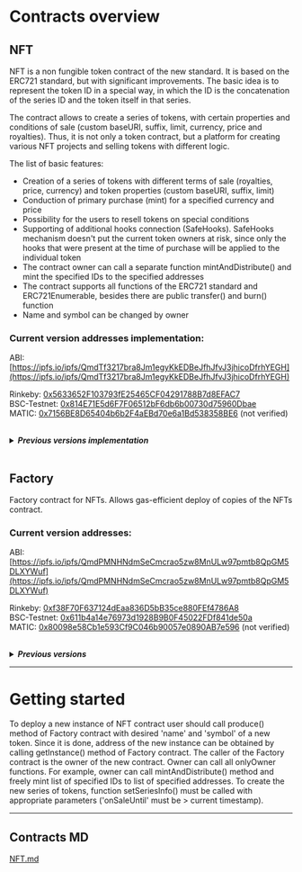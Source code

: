 <h1> Contracts overview </h1>
<h2> NFT </h2>

<p class="lead">

NFT is a non fungible token contract of the new standard. It is based on the ERC721 standard, but with significant improvements. 
The basic idea is to represent the token ID in a special way, in which the ID is the concatenation of the series ID and the token itself in that series. 

The contract allows to create a series of tokens, with certain properties and conditions of sale (custom baseURI, suffix, limit, currency, price and royalties). 
Thus, it is not only a token contract, but a platform for creating various NFT projects and selling tokens with different logic. 

The list of basic features:
- Creation of a series of tokens with different terms of sale (royalties, price, currency) and token properties (custom baseURI, suffix, limit)
- Conduction of primary purchase (mint) for a specified currency and price
- Possibility for the users to resell tokens on special conditions
- Supporting of additional hooks connection (SafeHooks). SafeHooks mechanism doesn't put the current token owners at risk, since only the hooks that were present at the time of purchase will be applied to the individual token
- The contract owner can call a separate function mintAndDistribute() and mint the specified IDs to the specified addresses 
- The contract supports all functions of the ERC721 standard and ERC721Enumerable, besides there are public transfer() and burn() function
- Name and symbol can be changed by owner

<h3> Current version addresses implementation: </h3>

ABI: [https://ipfs.io/ipfs/QmdTf3217bra8Jm1egyKkEDBeJfhJfvJ3jhicoDfrhYEGH](https://ipfs.io/ipfs/QmdTf3217bra8Jm1egyKkEDBeJfhJfvJ3jhicoDfrhYEGH)

Rinkeby: [0x5633652F103793fE25465CF04291788B7d8EFAC7](https://rinkeby.etherscan.io/address/0x5633652F103793fE25465CF04291788B7d8EFAC7#code)<br>
BSC-Testnet: [0x814E71E5d6F7F06512bF6db6b00730d75960Dbae](https://testnet.bscscan.com/address/0x814E71E5d6F7F06512bF6db6b00730d75960Dbae#code)<br>
MATIC: [0x7156BE8D65404b6b2F4aEBd70e6a1Bd538358BE6](https://polygonscan.com/address/0x7156BE8D65404b6b2F4aEBd70e6a1Bd538358BE6#code) (not verified)<br>

<br>
<details>
<summary><b><i>Previous versions implementation</i></b></summary>
------------------------------<br>

Rinkeby: [0x0b20A09f61D8d8755BFD8dD084eB3078Bed29514](https://rinkeby.etherscan.io/address/0x0b20A09f61D8d8755BFD8dD084eB3078Bed29514#code)<br>
BSC-Testnet: [0x699e94b92fa331dE1e702332a5fb6b565Eb0D49a](https://testnet.bscscan.com/address/0x699e94b92fa331dE1e702332a5fb6b565Eb0D49a#code)<br>
MATIC: [0x2EA8BF5091B081aFf7C26d0aB6Bbe386cc9666B7](https://polygonscan.com/address/0x2EA8BF5091B081aFf7C26d0aB6Bbe386cc9666B7#code) (not verified)<br>
------------------------------<br>

Rinkeby: [0xF0DeBed25eC8ef805280eE8d3e546EE827C6Bc87](https://rinkeby.etherscan.io/address/0xF0DeBed25eC8ef805280eE8d3e546EE827C6Bc87#code)<br>
BSC-Testnet: [0x59021Cb2448a3af840112eC2de878d8B7d4C1b4E](https://testnet.bscscan.com/address/0x59021Cb2448a3af840112eC2de878d8B7d4C1b4E#code)<br>
MATIC: [0x910F345AC291d22B1188338c9F4e4a91E9EA2A47](https://polygonscan.com/address/0x910F345AC291d22B1188338c9F4e4a91E9EA2A47#code) (not verified)<br>
------------------------------<br>

Rinkeby: [0x78613Cc32ecA27DEC6f42BC08990CDB06D6b4Df6](https://rinkeby.etherscan.io/address/0x78613Cc32ecA27DEC6f42BC08990CDB06D6b4Df6#code)<br>
Polygon: 0x159a0e4b698a21B7E50Ec5D06921d73dEFf89510 (not verified)<br>
------------------------------<br>
</details>

<br>
<h2> Factory </h2>
Factory contract for NFTs. Allows gas-efficient deploy of copies of the NFTs contract.

<h3> Current version addresses: </h3>

ABI: [https://ipfs.io/ipfs/QmdPMNHNdmSeCmcrao5zw8MnULw97pmtb8QpGM5DLXYWuf](https://ipfs.io/ipfs/QmdPMNHNdmSeCmcrao5zw8MnULw97pmtb8QpGM5DLXYWuf)

Rinkeby: [0xf38F70F637124dEaa836D5bB35ce880FEf4786A8](https://rinkeby.etherscan.io/address/0xf38F70F637124dEaa836D5bB35ce880FEf4786A8#code)<br>
BSC-Testnet: [0x611b4a14e76973d1928B9B0F45022FDf841de50a](https://testnet.bscscan.com/address/0x611b4a14e76973d1928B9B0F45022FDf841de50a#code)<br>
MATIC: [0x80098e58Cb1e593Cf9C046b90057e0890AB7e596](https://polygonscan.com/address/0x80098e58Cb1e593Cf9C046b90057e0890AB7e596#code) (not verified)<br>

<br>
<details>
<summary><b><i>Previous versions</i></b></summary>
------------------------------<br>

Rinkeby: [0x6619495634eA889c73FD51aD60276F104735AbDe](https://rinkeby.etherscan.io/address/0x6619495634eA889c73FD51aD60276F104735AbDe#code)<br>
BSC-Testnet: [0x730d471fC842a6D9822e444e9cce0EB253DCceDc](https://testnet.bscscan.com/address/0x730d471fC842a6D9822e444e9cce0EB253DCceDc#code)<br>
MATIC: [0xd4220E0BaB13520356e0A103C68d1896476dbC7C](https://polygonscan.com/address/0xd4220E0BaB13520356e0A103C68d1896476dbC7C#code) (not verified)<br>
------------------------------<br>

Rinkeby: [0x1411384E65547569657172F6d474Ecf21EE172dD](https://rinkeby.etherscan.io/address/0x1411384E65547569657172F6d474Ecf21EE172dD#code)<br>
BSC-Testnet: [0xe05B713E968246aE8B829df8FD5a088879594d6F](https://testnet.bscscan.com/address/0xe05B713E968246aE8B829df8FD5a088879594d6F#code)<br>
MATIC: [0x427CD51e32DE879B0b4c220396A2ea7172dD7ec2](https://polygonscan.com/address/0x427CD51e32DE879B0b4c220396A2ea7172dD7ec2#code) (not verified)<br>
------------------------------<br>

Rinkeby: [0x4a273f42F320E015Db1F741E17E517F6aF1E4D9B](https://rinkeby.etherscan.io/address/0x4a273f42F320E015Db1F741E17E517F6aF1E4D9B#code)<br>
Polygon: 0xEd99D3bf50e76c257F1b197796c5df8B27F73986 (not verified)<br>
------------------------------<br>
</details>


 <hr>
<h1> Getting started </h1>
To deploy a new instance of NFT contract user should call produce() method of Factory contract with desired 'name' and 'symbol' of a new token. 
Since it is done, address of the new instance can be obtained by calling getInstance() method of Factory contract. 
The caller of the Factory contract is the owner of the new contract. Owner can call all onlyOwner functions. 
For example, owner can call mintAndDistribute() method and freely mint list of specified IDs to list of specified addresses. 
To create the new series of tokens, function setSeriesInfo() must be called with appropriate parameters ('onSaleUntil' must be > current timestamp).

<hr>

## Contracts MD
[NFT.md](docs/contracts/v2/NFTMain.md)<br>
